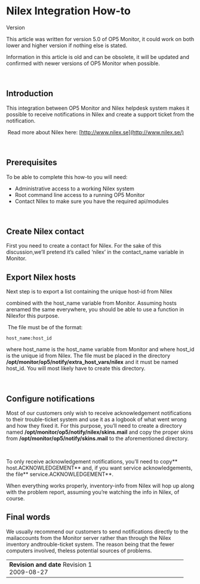 # Nilex Integration How-to

Version

This article was written for version 5.0 of OP5 Monitor, it could work on both lower and higher version if nothing else is stated.

Information in this article is old and can be obsolete, it will be updated and confirmed with newer versions of OP5 Monitor when possible.

 

## Introduction

This integration between OP5 Monitor and Nilex helpdesk system makes it possible to receive notifications in Nilex and create a support ticket from the notification.

 Read more about Nilex here: [http://www.nilex.se](http://www.nilex.se/)

 

## Prerequisites

To be able to complete this how-to you will need:

-   Administrative access to a working Nilex system
-   Root command line access to a running OP5 Monitor
-   Contact Nilex to make sure you have the required api/modules

 

## Create Nilex contact

First you need to create a contact for Nilex. For the sake of this discussion,we’ll pretend it’s called ‘nilex’ in the contact\_name variable in Monitor.

## Export Nilex hosts

Next step is to export a list containing the unique host-id from Nilex

combined with the host\_name variable from Monitor. Assuming hosts arenamed the same everywhere, you should be able to use a function in Nilexfor this purpose.

 The file must be of the format:

``` {style="margin-left: 10.0px;"}
host_name:host_id
```

where host\_name is the host\_name variable from Monitor and where host\_id
is the unique id from Nilex. The file must be placed in the directory
**/opt/monitor/op5/notify/extra\_host\_vars/nilex** and it must be named
host\_id. You will most likely have to create this directory.

 

## Configure notifications

Most of our customers only wish to receive acknowledgement notifications to
their trouble-ticket system and use it as a logbook of what went wrong and
how they fixed it. For this purpose, you’ll need to create a directory named
**/opt/monitor/op5/notify/nilex/skins.mail** and copy the proper skins from
**/opt/monitor/op5/notify/skins.mail** to the aforementioned directory.

 

To only receive acknowledgement notifications, you’ll need to copy**
host.ACKNOWLEDGEMENT** and, if you want service acknowledgements, the
file** service.ACKNOWLEDGEMENT**.

When everything works properly, inventory-info from Nilex will hop up along
with the problem report, assuming you’re watching the info in Nilex, of course.

## Final words

We usually recommend our customers to send notifications directly to the mailaccounts from the Monitor server rather than through the Nilex inventory andtrouble-ticket system. The reason being that the fewer computers involved, theless potential sources of problems.

<table>
<colgroup>
<col width="50%" />
<col width="50%" />
</colgroup>
<tbody>
<tr class="odd">
<td align="left"><strong>Revision and date</strong>
Revision 1<br />2009-08-27</td>
</tr>
</tbody>
</table>


